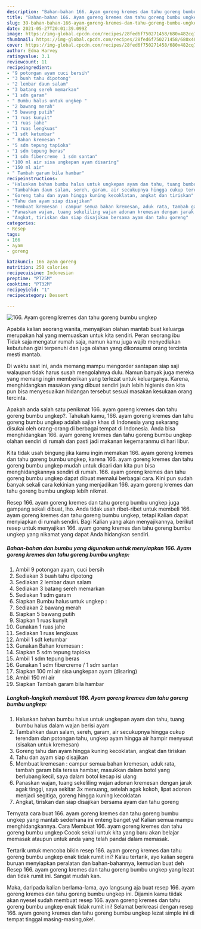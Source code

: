 ```yaml
---
description: "Bahan-bahan 166. Ayam goreng kremes dan tahu goreng bumbu ungkep Sederhana dan Mudah Dibuat"
title: "Bahan-bahan 166. Ayam goreng kremes dan tahu goreng bumbu ungkep Sederhana dan Mudah Dibuat"
slug: 39-bahan-bahan-166-ayam-goreng-kremes-dan-tahu-goreng-bumbu-ungkep-sederhana-dan-mudah-dibuat
date: 2021-05-27T20:01:39.099Z
image: https://img-global.cpcdn.com/recipes/28fed6f750271458/680x482cq70/166-ayam-goreng-kremes-dan-tahu-goreng-bumbu-ungkep-foto-resep-utama.jpg
thumbnail: https://img-global.cpcdn.com/recipes/28fed6f750271458/680x482cq70/166-ayam-goreng-kremes-dan-tahu-goreng-bumbu-ungkep-foto-resep-utama.jpg
cover: https://img-global.cpcdn.com/recipes/28fed6f750271458/680x482cq70/166-ayam-goreng-kremes-dan-tahu-goreng-bumbu-ungkep-foto-resep-utama.jpg
author: Edna Harvey
ratingvalue: 3.1
reviewcount: 11
recipeingredient:
- "9 potongan ayam cuci bersih"
- "3 buah tahu dipotong"
- "2 lembar daun salam"
- "3 batang sereh memarkan"
- "1 sdm garam"
- " Bumbu halus untuk ungkep "
- "2 bawang merah"
- "5 bawang putih"
- "1 ruas kunyit"
- "1 ruas jahe"
- "1 ruas lengkuas"
- "1 sdt ketumbar"
- " Bahan kremesan "
- "5 sdm tepung tapioka"
- "1 sdm tepung beras"
- "1 sdm fibercreme  1 sdm santan"
- "100 ml air sisa ungkepan ayam disaring"
- "150 ml air"
- " Tambah garam bila hambar"
recipeinstructions:
- "Haluskan bahan bumbu halus untuk ungkepan ayam dan tahu, tuang bumbu halus dalam wajan berisi ayam"
- "Tambahkan daun salam, sereh, garam, air secukupnya hingga cukup terendam dan potongan tahu, ungkep ayam hingga air hampir menyusut (sisakan untuk kremesan)"
- "Goreng tahu dan ayam hingga kuning kecoklatan, angkat dan tiriskan"
- "Tahu dan ayam siap disajikan"
- "Membuat kremesan : campur semua bahan kremesan, aduk rata, tambah garam bila terasa hambar, masukkan dalam botol yang berlubang kecil, saya dalam botol kecap isi ulang"
- "Panaskan wajan, tuang sekeliling wajan adonan kremesan dengan jarak agak tinggi, saya sekitar 3x menuang, setelah agak kokoh, lipat adonan menjadi segitiga, goreng hingga kuning kecoklatan"
- "Angkat, tiriskan dan siap disajikan bersama ayam dan tahu goreng"
categories:
- Resep
tags:
- 166
- ayam
- goreng

katakunci: 166 ayam goreng 
nutrition: 250 calories
recipecuisine: Indonesian
preptime: "PT25M"
cooktime: "PT32M"
recipeyield: "1"
recipecategory: Dessert

---
```



![166. Ayam goreng kremes dan tahu goreng bumbu ungkep](https://img-global.cpcdn.com/recipes/28fed6f750271458/680x482cq70/166-ayam-goreng-kremes-dan-tahu-goreng-bumbu-ungkep-foto-resep-utama.jpg)

Apabila kalian seorang wanita, menyajikan olahan mantab buat keluarga merupakan hal yang memuaskan untuk kita sendiri. Peran seorang ibu Tidak saja mengatur rumah saja, namun kamu juga wajib menyediakan kebutuhan gizi terpenuhi dan juga olahan yang dikonsumsi orang tercinta mesti mantab.

Di waktu  saat ini, anda memang mampu mengorder santapan siap saji walaupun tidak harus susah mengolahnya dulu. Namun banyak juga mereka yang memang ingin memberikan yang terlezat untuk keluarganya. Karena, menghidangkan masakan yang dibuat sendiri jauh lebih higienis dan kita pun bisa menyesuaikan hidangan tersebut sesuai masakan kesukaan orang tercinta. 



Apakah anda salah satu penikmat 166. ayam goreng kremes dan tahu goreng bumbu ungkep?. Tahukah kamu, 166. ayam goreng kremes dan tahu goreng bumbu ungkep adalah sajian khas di Indonesia yang sekarang disukai oleh orang-orang di berbagai tempat di Indonesia. Anda bisa menghidangkan 166. ayam goreng kremes dan tahu goreng bumbu ungkep olahan sendiri di rumah dan pasti jadi makanan kegemaranmu di hari libur.

Kita tidak usah bingung jika kamu ingin memakan 166. ayam goreng kremes dan tahu goreng bumbu ungkep, karena 166. ayam goreng kremes dan tahu goreng bumbu ungkep mudah untuk dicari dan kita pun bisa menghidangkannya sendiri di rumah. 166. ayam goreng kremes dan tahu goreng bumbu ungkep dapat dibuat memalui berbagai cara. Kini pun sudah banyak sekali cara kekinian yang menjadikan 166. ayam goreng kremes dan tahu goreng bumbu ungkep lebih nikmat.

Resep 166. ayam goreng kremes dan tahu goreng bumbu ungkep juga gampang sekali dibuat, lho. Anda tidak usah ribet-ribet untuk membeli 166. ayam goreng kremes dan tahu goreng bumbu ungkep, tetapi Kalian dapat menyiapkan di rumah sendiri. Bagi Kalian yang akan menyajikannya, berikut resep untuk menyajikan 166. ayam goreng kremes dan tahu goreng bumbu ungkep yang nikamat yang dapat Anda hidangkan sendiri.

<!--inarticleads1-->

##### Bahan-bahan dan bumbu yang digunakan untuk menyiapkan 166. Ayam goreng kremes dan tahu goreng bumbu ungkep:

1. Ambil 9 potongan ayam, cuci bersih
1. Sediakan 3 buah tahu dipotong
1. Sediakan 2 lembar daun salam
1. Sediakan 3 batang sereh memarkan
1. Sediakan 1 sdm garam
1. Siapkan  Bumbu halus untuk ungkep :
1. Sediakan 2 bawang merah
1. Siapkan 5 bawang putih
1. Siapkan 1 ruas kunyit
1. Gunakan 1 ruas jahe
1. Sediakan 1 ruas lengkuas
1. Ambil 1 sdt ketumbar
1. Gunakan  Bahan kremesan :
1. Siapkan 5 sdm tepung tapioka
1. Ambil 1 sdm tepung beras
1. Gunakan 1 sdm fibercreme / 1 sdm santan
1. Siapkan 100 ml air sisa ungkepan ayam (disaring)
1. Ambil 150 ml air
1. Siapkan  Tambah garam bila hambar




<!--inarticleads2-->

##### Langkah-langkah membuat 166. Ayam goreng kremes dan tahu goreng bumbu ungkep:

1. Haluskan bahan bumbu halus untuk ungkepan ayam dan tahu, tuang bumbu halus dalam wajan berisi ayam
1. Tambahkan daun salam, sereh, garam, air secukupnya hingga cukup terendam dan potongan tahu, ungkep ayam hingga air hampir menyusut (sisakan untuk kremesan)
1. Goreng tahu dan ayam hingga kuning kecoklatan, angkat dan tiriskan
1. Tahu dan ayam siap disajikan
1. Membuat kremesan : campur semua bahan kremesan, aduk rata, tambah garam bila terasa hambar, masukkan dalam botol yang berlubang kecil, saya dalam botol kecap isi ulang
1. Panaskan wajan, tuang sekeliling wajan adonan kremesan dengan jarak agak tinggi, saya sekitar 3x menuang, setelah agak kokoh, lipat adonan menjadi segitiga, goreng hingga kuning kecoklatan
1. Angkat, tiriskan dan siap disajikan bersama ayam dan tahu goreng




Ternyata cara buat 166. ayam goreng kremes dan tahu goreng bumbu ungkep yang mantab sederhana ini enteng banget ya! Kalian semua mampu menghidangkannya. Cara Membuat 166. ayam goreng kremes dan tahu goreng bumbu ungkep Cocok sekali untuk kita yang baru akan belajar memasak ataupun untuk anda yang telah pandai dalam memasak.

Tertarik untuk mencoba bikin resep 166. ayam goreng kremes dan tahu goreng bumbu ungkep enak tidak rumit ini? Kalau tertarik, ayo kalian segera buruan menyiapkan peralatan dan bahan-bahannya, kemudian buat deh Resep 166. ayam goreng kremes dan tahu goreng bumbu ungkep yang lezat dan tidak rumit ini. Sangat mudah kan. 

Maka, daripada kalian berlama-lama, ayo langsung aja buat resep 166. ayam goreng kremes dan tahu goreng bumbu ungkep ini. Dijamin kamu tiidak akan nyesel sudah membuat resep 166. ayam goreng kremes dan tahu goreng bumbu ungkep enak tidak rumit ini! Selamat berkreasi dengan resep 166. ayam goreng kremes dan tahu goreng bumbu ungkep lezat simple ini di tempat tinggal masing-masing,oke!.

